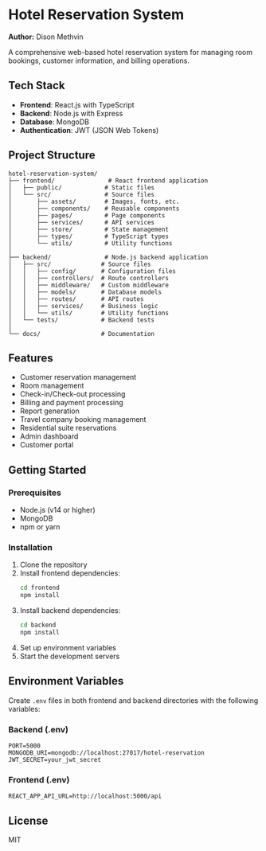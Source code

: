 # Hotel Reservation System

**Author:** Dison Methvin

A comprehensive web-based hotel reservation system for managing room bookings, customer information, and billing operations.

## Tech Stack

- **Frontend**: React.js with TypeScript
- **Backend**: Node.js with Express
- **Database**: MongoDB
- **Authentication**: JWT (JSON Web Tokens)

## Project Structure

```
hotel-reservation-system/
├── frontend/               # React frontend application
│   ├── public/            # Static files
│   └── src/               # Source files
│       ├── assets/        # Images, fonts, etc.
│       ├── components/    # Reusable components
│       ├── pages/         # Page components
│       ├── services/      # API services
│       ├── store/         # State management
│       ├── types/         # TypeScript types
│       └── utils/         # Utility functions
│
├── backend/               # Node.js backend application
│   ├── src/              # Source files
│   │   ├── config/       # Configuration files
│   │   ├── controllers/  # Route controllers
│   │   ├── middleware/   # Custom middleware
│   │   ├── models/       # Database models
│   │   ├── routes/       # API routes
│   │   ├── services/     # Business logic
│   │   └── utils/        # Utility functions
│   └── tests/            # Backend tests
│
└── docs/                 # Documentation
```

## Features

- Customer reservation management
- Room management
- Check-in/Check-out processing
- Billing and payment processing
- Report generation
- Travel company booking management
- Residential suite reservations
- Admin dashboard
- Customer portal

## Getting Started

### Prerequisites

- Node.js (v14 or higher)
- MongoDB
- npm or yarn

### Installation

1. Clone the repository
2. Install frontend dependencies:
   ```bash
   cd frontend
   npm install
   ```
3. Install backend dependencies:
   ```bash
   cd backend
   npm install
   ```
4. Set up environment variables
5. Start the development servers

## Environment Variables

Create `.env` files in both frontend and backend directories with the following variables:

### Backend (.env)
```
PORT=5000
MONGODB_URI=mongodb://localhost:27017/hotel-reservation
JWT_SECRET=your_jwt_secret
```

### Frontend (.env)
```
REACT_APP_API_URL=http://localhost:5000/api
```

## License

MIT 
